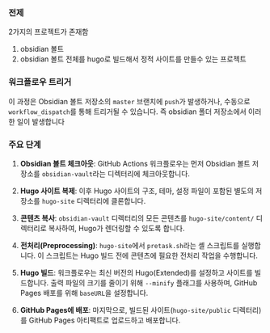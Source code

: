 ### 전제
2가지의 프로젝트가 존재함
1. obsidian 볼트
2. obsidian 볼트 전체를 hugo로 빌드해서 정적 사이트를 만들수 있는 프로젝트


### 워크플로우 트리거

이 과정은 Obsidian 볼트 저장소의 `master` 브랜치에 `push`가 발생하거나, 수동으로 `workflow_dispatch`를 통해 트리거될 수 있습니다. 즉 obsidian 폴더 저장소에서 이러한 일이 발생합니다

### 주요 단계

1. **Obsidian 볼트 체크아웃**: GitHub Actions 워크플로우는 먼저 Obsidian 볼트 저장소를 `obsidian-vault`라는 디렉터리에 체크아웃합니다.

2. **Hugo 사이트 복제**: 이후 Hugo 사이트의 구조, 테마, 설정 파일이 포함된 별도의 저장소를 `hugo-site` 디렉터리에 클론합니다.

3. **콘텐츠 복사**: `obsidian-vault` 디렉터리의 모든 콘텐츠를 `hugo-site/content/` 디렉터리로 복사하여, Hugo가 렌더링할 수 있도록 합니다.

4. **전처리(Preprocessing)**: `hugo-site`에서 `pretask.sh`라는 셸 스크립트를 실행합니다. 이 스크립트는 Hugo 빌드 전에 콘텐츠에 필요한 전처리 작업을 수행합니다.

5. **Hugo 빌드**: 워크플로우는 최신 버전의 Hugo(Extended)를 설정하고 사이트를 빌드합니다. 출력 파일의 크기를 줄이기 위해 `--minify` 플래그를 사용하며, GitHub Pages 배포를 위해 `baseURL`을 설정합니다.

6. **GitHub Pages에 배포**: 마지막으로, 빌드된 사이트(`hugo-site/public` 디렉터리)를 GitHub Pages 아티팩트로 업로드하고 배포합니다.

